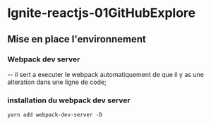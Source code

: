 # Ignite-reactjs-01GitHubExplore

## Mise en place l'environnement

### Webpack dev server
-- il sert a executer le webpack automatiquement de que il y as une alteration dans une ligne de code;


### installation du webpack dev server
```yarn add webpack-dev-server -D```
